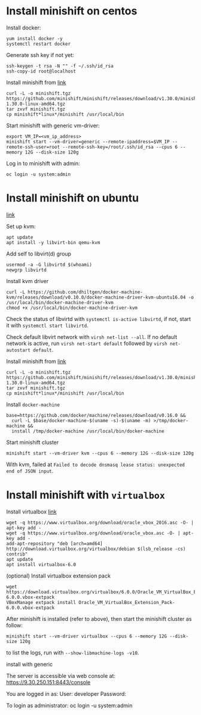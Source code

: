 # Install minishift on centos

Install docker:

```command line
yum install docker -y
systemctl restart docker
```

Generate ssh key if not yet:

```command line
ssh-keygen -t rsa -N "" -f ~/.ssh/id_rsa
ssh-copy-id root@localhost 
```

Install minishift from [link](https://github.com/minishift/minishift/releases)

```command line
curl -L -o minishift.tgz https://github.com/minishift/minishift/releases/download/v1.30.0/minishift-1.30.0-linux-amd64.tgz
tar zxvf minishift.tgz
cp minishift*linux*/minishift /usr/local/bin
```

Start minishift with generic vm-driver:

```command line
export VM_IP=<vm_ip_address>
minishift start --vm-driver=generic --remote-ipaddress=$VM_IP --remote-ssh-user=root --remote-ssh-key=/root/.ssh/id_rsa --cpus 6 --memory 12G --disk-size 120g
```

Log in to minishift with admin:

```command line
oc login -u system:admin
```

# Install minishift on ubuntu

[link](https://docs.okd.io/latest/minishift/getting-started/setting-up-virtualization-environment.html)

Set up kvm:

```command line
apt update
apt install -y libvirt-bin qemu-kvm
```

Add self to libvirt(d) group

```command line
usermod -a -G libvirtd $(whoami)
newgrp libvirtd
```

Install kvm driver

```command line
curl -L https://github.com/dhiltgen/docker-machine-kvm/releases/download/v0.10.0/docker-machine-driver-kvm-ubuntu16.04 -o /usr/local/bin/docker-machine-driver-kvm
chmod +x /usr/local/bin/docker-machine-driver-kvm
```

Check the status of libvirtd with `systemctl is-active libvirtd`, if not, start it with `systemctl start libvirtd`.

Check default libvirt network with `virsh net-list --all`. If no default network is active, run `virsh net-start default` followed by `virsh net-autostart default`.

Install minishift from [link](https://github.com/minishift/minishift/releases)

```command line
curl -L -o minishift.tgz https://github.com/minishift/minishift/releases/download/v1.30.0/minishift-1.30.0-linux-amd64.tgz
tar zxvf minishift.tgz
cp minishift*linux*/minishift /usr/local/bin
```

Install `docker-machine`

```command line
base=https://github.com/docker/machine/releases/download/v0.16.0 &&
  curl -L $base/docker-machine-$(uname -s)-$(uname -m) >/tmp/docker-machine &&
  install /tmp/docker-machine /usr/local/bin/docker-machine
```

Start minishift cluster

```command line
minishift start --vm-driver kvm --cpus 6 --memory 12G --disk-size 120g
```

With kvm, failed at `Failed to decode dnsmasq lease status: unexpected end of JSON input`.

# Install minishift with `virtualbox`

Install virtualbox [link](https://linuxize.com/post/how-to-install-virtualbox-on-ubuntu-18-04/)

```command line
wget -q https://www.virtualbox.org/download/oracle_vbox_2016.asc -O- | apt-key add -
wget -q https://www.virtualbox.org/download/oracle_vbox.asc -O- | apt-key add -
add-apt-repository "deb [arch=amd64] http://download.virtualbox.org/virtualbox/debian $(lsb_release -cs) contrib"
apt update
apt install virtualbox-6.0
```

(optional) Install virtualbox extension pack

```command line
wget https://download.virtualbox.org/virtualbox/6.0.0/Oracle_VM_VirtualBox_Extension_Pack-6.0.0.vbox-extpack
VBoxManage extpack install Oracle_VM_VirtualBox_Extension_Pack-6.0.0.vbox-extpack
```

After minishift is installed (refer to above), then start the minishift cluster as follow:

```command line
minishift start --vm-driver virtualbox --cpus 6 --memory 12G --disk-size 120g
```

to list the logs, run with `--show-libmachine-logs -v10`.


install with generic

The server is accessible via web console at:
    https://9.30.250.151:8443/console

You are logged in as:
    User:     developer
    Password: <any value>

To login as administrator:
    oc login -u system:admin

